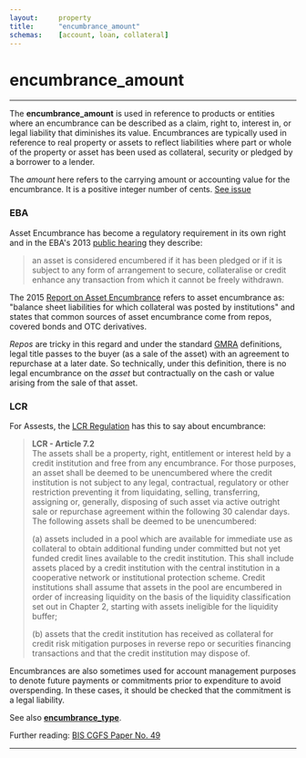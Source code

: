 ```yaml
---
layout:		property
title:		"encumbrance_amount"
schemas:	[account, loan, collateral]
---
```


# encumbrance_amount

---

The **encumbrance_amount** is used in reference to products or entities where an encumbrance can be described as a claim, right to, interest in, or legal liability that diminishes its value. Encumbrances are typically used in reference to real property or assets to reflect liabilities where part or whole of the property or asset has been used as collateral, security or pledged by a borrower to a lender. 

The *amount* here refers to the carrying amount or accounting value for the encumbrance. It is a positive integer number of cents. [See issue](https://github.com/SuadeLabs/fire/issues/12)

### EBA
Asset Encumbrance has become a regulatory requirement in its own right and in the EBA's 2013 [public hearing][eba-pres] they describe:
> an asset is considered encumbered if it has been pledged or if it is subject to any form of arrangement to secure, collateralise or credit enhance any transaction from which it cannot be freely withdrawn.

The 2015 [Report on Asset Encumbrance][eba-report] refers to asset encumbrance as: "balance sheet liabilities for which collateral was posted by institutions" and states that common sources of asset encumbrance come from repos, covered bonds and OTC derivatives. 

*Repos* are tricky in this regard and under the standard [GMRA][gmra] definitions, legal title passes to the buyer (as a sale of the asset) with an agreement to repurchase at a later date. So technically, under this definition, there is no legal encumbrance on the *asset* but contractually on the cash or value arising from the sale of that asset.

### LCR
For Assests, the [LCR Regulation][lcr] has this to say about encumbrance:

> **LCR - Article 7.2**  
> The assets shall be a property, right, entitlement or interest held by a credit institution and free from any encumbrance. For those purposes, an asset shall be deemed to be unencumbered where the credit institution is not subject to any legal, contractual, regulatory or other restriction preventing it from liquidating, selling, transferring, assigning or, generally, disposing of such asset via active outright sale or repurchase agreement within the following 30 calendar days. The following assets shall be deemed to be unencumbered:  
>   
>(a) assets included in a pool which are available for immediate use as collateral to obtain additional funding under committed but not yet funded credit lines available to the credit institution. This shall include assets placed by a credit institution with the central institution in a cooperative network or institutional protection scheme. Credit institutions shall assume that assets in the pool are encumbered in order of increasing liquidity on the basis of the liquidity classification set out in Chapter 2, starting with assets ineligible for the liquidity buffer;  
>
>(b) assets that the credit institution has received as collateral for credit risk mitigation purposes in reverse repo or securities financing transactions and that the credit institution may dispose of.

Encumbrances are also sometimes used for account management purposes to denote future payments or commitments prior to expenditure to avoid overspending. In these cases, it should be checked that the commitment is a legal liability.

See also [**encumbrance_type**][encumbrance_type].

Further reading:
[BIS CGFS Paper No. 49][biscgfs49]

---
[eba-pres]: http://www.eba.europa.eu/documents/10180/109116/Public+Hearing+Asset+Encumbrance.pdf
[eba-report]:  https://www.eba.europa.eu/documents/10180/974844/EBA+Report+on+Asset+Encumbrance-+September+2015.pdf/e6e2a6ee-6708-4430-a506-5f68ff70736d
[gmra]: http://www.icmagroup.org/Regulatory-Policy-and-Market-Practice/short-term-markets/Repo-Markets/global-master-repurchase-agreement-gmra/
[lcr]: http://eur-lex.europa.eu/legal-content/EN/TXT/?uri=CELEX%3A32015R0061
[encumbrance_type]: https://github.com/suadelabs/fire/blob/master/documentation/properties/encumbrance_type.md
[biscgfs49]: http://www.bis.org/publ/cgfs49.pdf

